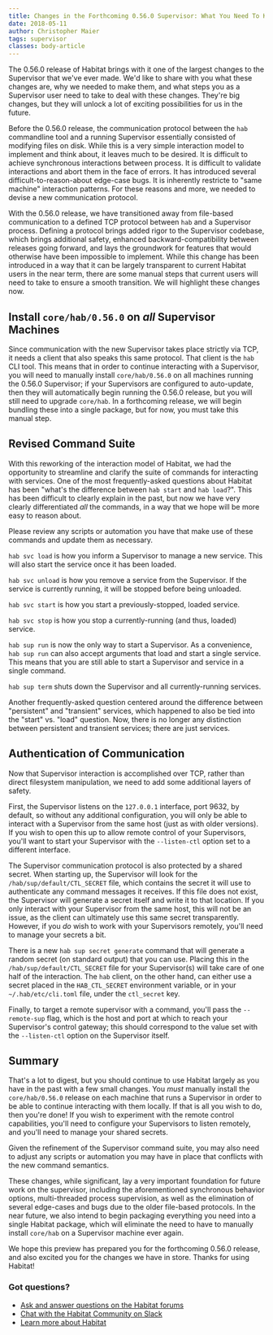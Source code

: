 ```yaml
---
title: Changes in the Forthcoming 0.56.0 Supervisor: What You Need To Know
date: 2018-05-11
author: Christopher Maier
tags: supervisor
classes: body-article
---
```


The 0.56.0 release of Habitat brings with it one of the largest changes to the Supervisor that we've ever made. We'd like to share with you what these changes are, why we needed to make them, and what steps you as a Supervisor user need to take to deal with these changes. They're big changes, but they will unlock a lot of exciting possibilities for us in the future.

Before the 0.56.0 release, the communication protocol between the `hab` commandline tool and a running Supervisor essentially consisted of modifying files on disk. While this is a very simple interaction model to implement and think about, it leaves much to be desired. It is difficult to achieve synchronous interactions between process. It is difficult to validate interactions and abort them in the face of errors. It has introduced several difficult-to-reason-about edge-case bugs. It is inherently restricte to "same machine" interaction patterns. For these reasons and more, we needed to devise a new communication protocol.

With the 0.56.0 release, we have transitioned away from file-based communication to a defined TCP protocol between `hab` and a Supervisor process. Defining a protocol brings added rigor to the Supervisor codebase, which brings additional safety, enhanced backward-compatibility between releases going forward, and lays the groundwork for features that would otherwise have been impossible to implement. While this change has been introduced in a way that it can be largely transparent to current Habitat users in the near term, there are some manual steps that current users will need to take to ensure a smooth transition. We will highlight these changes now.

## Install `core/hab/0.56.0` on _all_ Supervisor Machines

Since communication with the new Supervisor takes place strictly via TCP, it needs a client that also speaks this same protocol. That client is the `hab` CLI tool. This means that in order to continue interacting with a Supervisor, you will need to manually install `core/hab/0.56.0` on all machines running the 0.56.0 Supervisor; if your Supervisors are configured to auto-update, then they will automatically begin running the 0.56.0 release, but you will still need to upgrade `core/hab`. In a forthcoming release, we will begin bundling these into a single package, but for now, you must take this manual step.

## Revised Command Suite

With this reworking of the interaction model of Habitat, we had the opportunity to streamline and clarify the suite of commands for interacting with services. One of the most frequently-asked questions about Habitat has been "what's the difference between `hab start` and `hab load`?". This has been difficult to clearly explain in the past, but now we have very clearly differentiated _all_ the commands, in a way that we hope will be more easy to reason about.

Please review any scripts or automation you have that make use of these commands and update them as necessary.

`hab svc load` is how you inform a Supervisor to manage a new service. This will also start the service once it has been loaded.

`hab svc unload` is how you remove a service from the Supervisor. If the service is currently running, it will be stopped before being unloaded.

`hab svc start` is how you start a previously-stopped, loaded service.

`hab svc stop` is how you stop a currently-running (and thus, loaded) service.

`hab sup run` is now the only way to start a Supervisor. As a convenience, `hab sup run` can also accept arguments that load and start a single service. This means that you are still able to start a Supervisor and service in a single command.

`hab sup term` shuts down the Supervisor and all currently-running services.

Another frequently-asked question centered around the difference between "persistent" and "transient" services, which happened to also be tied into the "start" vs. "load" question. Now, there is no longer any distinction between persistent and transient services; there are just services.

## Authentication of Communication

Now that Supervisor interaction is accomplished over TCP, rather than direct filesystem manipulation, we need to add some additional layers of safety.

First, the Supervisor listens on the `127.0.0.1` interface, port 9632, by default, so without any additional configuration, you will only be able to interact with a Supervisor from the same host (just as with older versions). If you wish to open this up to allow remote control of your Supervisors, you'll want to start your Supervisor with the `--listen-ctl` option set to a different interface.

The Supervisor communication protocol is also protected by a shared secret. When starting up, the Supervisor will look for the `/hab/sup/default/CTL_SECRET` file, which contains the secret it will use to authenticate any command messages it receives. If this file does not exist, the Supervisor will generate a secret itself and write it to that location. If you only interact with your Supervisor from the same host, this will not be an issue, as the client can ultimately use this same secret transparently. However, if you _do_ wish to work with your Supervisors remotely, you'll need to manage your secrets a bit.

There is a new `hab sup secret generate` command that will generate a random secret (on standard output) that you can use. Placing this in the `/hab/sup/default/CTL_SECRET` file for your Supervisor(s) will take care of one half of the interaction. The `hab` client, on the other hand, can either use a secret placed in the `HAB_CTL_SECRET` environment variable, or in your `~/.hab/etc/cli.toml` file, under the `ctl_secret` key.

Finally, to target a remote supervisor with a command, you'll pass the `--remote-sup` flag, which is the host and port at which to reach your Supervisor's control gateway; this should correspond to the value set with the `--listen-ctl` option on the Supervisor itself.

## Summary

That's a lot to digest, but you should continue to use Habitat largely as you have in the past with a few small changes. You _must_ manually install the `core/hab/0.56.0` release on each machine that runs a Supervisor in order to be able to continue interacting with them locally. If that is all you wish to do, then you're done! If you wish to experiment with the remote control capabilities, you'll need to configure your Supervisors to listen remotely, and you'll need to manage your shared secrets.

Given the refinement of the Supervisor command suite, you may also need to adjust any scripts or automation you may have in place that conflicts with the new command semantics.

These changes, while significant, lay a very important foundation for future work on the supervisor, including the aforementioned synchronous behavior options, multi-threaded process supervision, as well as the elimination of several edge-cases and bugs due to the older file-based protocols. In the near future, we also intend to begin packaging everything you need into a single Habitat package, which will eliminate the need to have to manually install `core/hab` on a Supervisor machine ever again.

We hope this preview has prepared you for the forthcoming 0.56.0 release, and also excited you for the changes we have in store. Thanks for using Habitat!

### Got questions?
* [Ask and answer questions on the Habitat forums](https://forums.habitat.sh/)
* [Chat with the Habitat Community on Slack](http://slack.habitat.sh/)
* [Learn more about Habitat](https://www.habitat.sh/)
